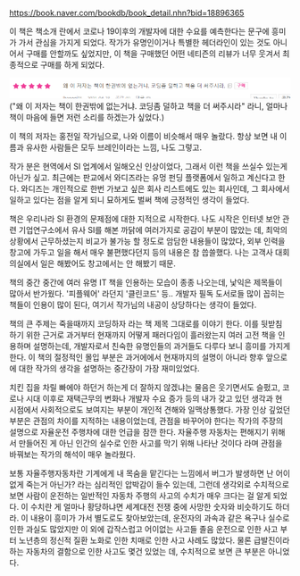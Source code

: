 https://book.naver.com/bookdb/book_detail.nhn?bid=18896365

이 책은 책소개 란에서 코로나 19이후의 개발자에 대한 수요를 예측한다는 문구에 흥미가 가서 관심을 가지게 되었다. 작가가 유명인이거나 특별한 헤더라인이 있는 것도 아니어서 구매를 안할까도 싶었지만, 이 책을 구매했던 어떤 네티즌의 리뷰가 너무 웃겨서 최종적으로 구매를 하게 되었다.

 ![](images/bde8aef9.png)
 ("왜 이 저자는 책이 한권밖에 없는거냐. 코딩좀 덜하고 책을 더 써주시라" 라니, 얼마나 책이 마음에 들면 저런 소리를 하겠는가 싶었다.)
 
 이 책의 저자는 홍전일 작가님으로, 나와 이름이 비슷해서 매우 놀랐다. 항상 보면 내 이름과 유사한 사람들은 모두 브레인이라는 느낌, 나도 그렇고. 
 
 작가 분은 현역에서 SI 업계에서 일해오신 인상이었다, 그래서 이런 책을 쓰실수 있는게 아닌가 싶고. 최근에는 판교에서 와디즈라는 유멍 펀딩 플랫폼에서 일하고 계신다고 한다. 와디즈는 개인적으로 한번 가보고 싶은 회사 리스트에도 있는 회사인데, 그 회사에서 일하고 있다는 점을 알게 되니 묘하게도 벌써 책에 긍정적인 생각이 들었다.
 
 책은 우리나라 SI 환경의 문제점에 대한 지적으로 시작한다. 나도 시작은 인터넷 보안 관련 기업연구소에서 유사 SI를 해본 까닭에 여러가지로 공감이 부분이 많았는 데, 최악의 상황에서 근무하셨는지 비교가 불가능 할 정도로 암담한 내용들이 많았다, 외부 인력을 창고에 가두고 일을 해서 매우 불편했다던지 등의 내용은 참 씁쓸했다. 나는 고객사 대회의실에서 일은 해봤어도 창고에서는 안 해봤기 때문.
 
 책의 중간 중간에 여러 유명 IT 책을 인용하는 모습이 종종 나오는데, 낯익은 제목들이 많아서 반가웠다. '피플웨어' 라던지 '클린코드' 등.. 개발자 필독 도서로들 많이 꼽히는 책들이 인용이 많이 된다, 여기서 작가님의 내공이 상당하다는 생각이 들었다.
 
책의 큰 주제는 죽을때까지 코딩하자 라는 책 제목 그대로를 이야기 한다. 이를 뒷받침 하기 위한 근거로 과거부터 현재까지 어떻게 패러다임이 흘러왔는지 여러 고전 책을 인용하며 설명하는데, 개발자로서 친숙한 유명인들의 과거들도 다루다 보니 흥미를 가지게 한다. 이 책의 절정적인 몰입 부분은 과거에에서 현재까지의 설명이 아니라 향후 앞으로에 대한 작가의 생각을 설명하는 중간장이 가장 재미있었다.

치킨 집을 차릴 빠에야 하던거 하는게 더 잘하지 않겠냐는 물음은 웃기면서도 슬펐고, 코로나 시대 이후로 재택근무의 변화나 개발자 수요 증가 등의 내가 갖고 있던 생각과 현 시점에서 사회적으로도 보여지는 부분이 개인적 견해와 일맥상통했다. 가장 인상 깊었던 부분은 관점의 차이를 지적하는 내용이었는데, 관점을 바꾸어야 한다는 작가의 주장의 설명으로 자율운전 주행차에 대한 언급을 잠깐 한다. 자율주행 자동차는 편해지기 위해서 만들어진 게 아닌 인간의 실수로 인한 사고를 막기 위해 나타난 것이다 라며 관점을 바꿔보는 작가의 해석이 매우 놀라웠다. 

보통 자율주행자동차란 기계에게 내 목숨을 맡긴다는 느낌에서 버그가 발생하면 난 어이없게 죽는거 아닌가? 라는 심리적인 압박감이 들수 있는데, 그런데 생각외로 수치적으로 보면 사람이 운전하는 일반적인 자동차 주행의 사고의 수치가 매우 크다는 걸 알게 되었다. 이 수치란 게 얼마나 황당하냐면 세계대전 전쟁 중에 사망한 숫자와 비슷하기도 하더라. 이 내용이 흥미가 가서 별도로도 찾아보았는데, 운전자의 과속과 같은 욕구나 실수로 인한 과실도 많았지만 이 외에 갑작스럽고 어이없는 사고들 졸음 운전으로 인한 사고 부터 노년층의 정신적 질환 노화로 인한 치매로 인한 사고 사례도 많았다. 물론 급발진이라 하는 자동차의 결함으로 인한 사고도 몇건 있었는 데, 수치적으로 보면 큰 부분은 아니었다.
